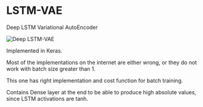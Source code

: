 # LSTM-VAE
Deep LSTM Variational AutoEncoder

![Deep LSTM-VAE](https://user-images.githubusercontent.com/67103746/113914558-589eb380-97e6-11eb-881e-e106f83cb66d.png)


Implemented in Keras.

Most of the implementations on the internet are either wrong, or they do not work with batch size greater than 1.

This one has right implementation and cost function for batch training.

Contains Dense layer at the end to be able to produce high absolute values, since LSTM activations are tanh.
